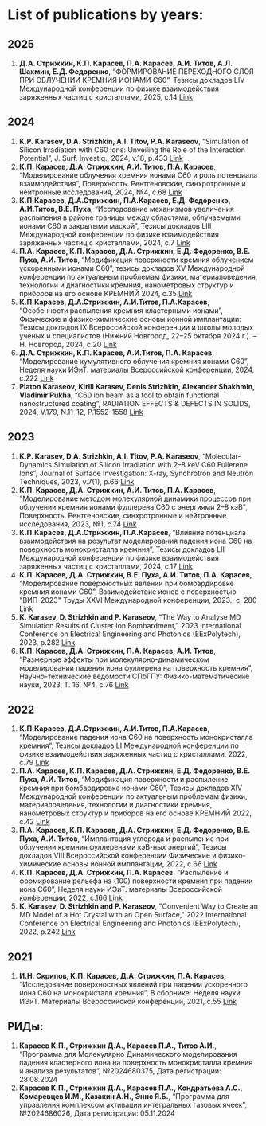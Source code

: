 # List of publications by years:

## 2025

1. **Д.А. Стрижкин, К.П. Карасев, П.А. Карасев, А.И. Титов, А.Л. Шахмин, Е.Д. Федоренко**,
  “ФОРМИРОВАНИЕ ПЕРЕХОДНОГО СЛОЯ ПРИ ОБЛУЧЕНИИ КРЕМНИЯ ИОНАМИ С60”,
  Тезисы докладов LIV Международной конференции по физике взаимодействия заряженных частиц с кристаллами, 2025, с.14
  [Link](http://tulinov.sinp.msu.ru/wp-content/uploads/2025/06/Sbornik_MTK-54.pdf)

## 2024

1. **K.P. Karasev, D.A. Strizhkin, A.I. Titov, P.A. Karaseov**,
  “Simulation of Silicon Irradiation with C60 Ions: Unveiling the Role of the Interaction Potential”,
  J. Surf. Investig., 2024, v.18, p.433
  [Link](https://link.springer.com/article/10.1134/S1027451024020319)
3. **К.П. Карасев, Д.А. Стрижкин, А.И. Титов, П.А. Карасев**,
  “Моделирование облучения кремния ионами C60 и роль потенциала взаимодействия”,
  Поверхность. Рентгеновские, синхротронные и нейтронные исследования, 2024, №4, c.68
  [Link](http://www.issp.ac.ru/journal/surface/2024/4-9.pdf)
5. **К.П.Карасев, Д.А.Стрижкин, П.А.Карасев, Е.Д. Федоренко, А.И.Титов, В.Е. Пуха**,
  “Исследование механизмов увеличения распыления в районе границы между областями, облучаемыми ионами С60 и закрытыми маской”,
  Тезисы докладов LIII Международной конференции по физике взаимодействия заряженных частиц с кристаллами, 2024, с.7
  [Link](http://tulinov.sinp.msu.ru/wp-content/uploads/2024/06/%D0%A1%D0%B1%D0%BE%D1%80%D0%BD%D0%B8%D0%BA-%D1%82%D0%B5%D0%B7%D0%B8%D1%81%D0%BE%D0%B2-%D0%9C%D0%A2%D0%9A-53.pdf)
7. **П.А. Карасев, К.П. Карасев, Д.А. Стрижкин, Е.Д. Федоренко, В.Е. Пуха, А.И. Титов**,
  “Модификация поверхности кремния облучением ускоренными ионами С60”,
  тезисы докладов XV Международной конференции по актуальным проблемам физики, материаловедения, технологии и диагностики кремния, нанометровых структур и приборов на его основе КРЕМНИЙ 2024, с.35
  [Link](https://elibrary.ru/download/elibrary_68585486_51992165.pdf)
9. **К.П.Карасев, Д.А.Стрижкин, А.И.Титов, П.А.Карасев**,
  “Особенности распыления кремния кластерными ионами”,
  Физические и физико-химические основы ионной имплантации: Тезисы докладов IX Всероссийской конференции и школы молодых ученых и специалистов (Нижний Новгород, 22–25 октября 2024 г.). – Н. Новгород, 2024, c.20     [Link](https://implantation.unn.ru/wp-content/uploads/2024/10/%D0%A1%D0%B1%D0%BE%D1%80%D0%BD%D0%B8%D0%BA-%D1%82%D0%B5%D0%B7%D0%B8%D1%81%D0%BE%D0%B2-%D0%A4%D0%A4%D0%A5%D0%9E%D0%98%D0%98-2024.pdf)
11. **Д.А. Стрижкин, К.П. Карасев, А.И.Титов, П.А. Карасев**,
  “Моделирование кумулятивного облучения кремния ионами С60”,
  Неделя науки ИЭиТ. материалы Всероссийской конференции, 2024, c.222
  [Link](https://www.elibrary.ru/download/elibrary_77998692_13226907.pdf)
13. **Platon Karaseov, Kirill Karasev, Denis Strizhkin, Alexander Shakhmin, Vladimir Pukha**,
  “C60 ion beam as a tool to obtain functional nanostructured coating”, RADIATION EFFECTS & DEFECTS IN SOLIDS, 2024, V.179, N.11–12, P.1552–1558
  [Link](https://www.tandfonline.com/eprint/IDITRTEFSBBEKJXQMQPD/full?target=10.1080/10420150.2024.2434509)

## 2023

1. **K.P. Karasev, D.A. Strizhkin, A.I. Titov, P.A. Karaseov**,
  “Molecular-Dynamics Simulation of Silicon Irradiation with 2–8 keV C60 Fullerene Ions”,
  Journal of Surface Investigation: X-ray, Synchrotron and Neutron Techniques, 2023, v.7(1), p.66
  [Link](https://link.springer.com/article/10.1134/S102745102301010X)
3. **К.П. Карасев, Д.А. Стрижкин, А.И. Титов, П.А. Карасев**,
  "Моделирование методом молекулярной динамики процессов при облучении кремния ионами фуллерена С60 с энергиями 2–8 кэВ",
  Поверхность. Рентгеновские, синхротронные и нейтронные исследования, 2023, №1, c.74
  [Link](https://journals.rcsi.science/1028-0960/article/view/137662)
5. **К.П.Карасев, Д.А.Стрижкин, П.А.Карасев**,
  “Влияние потенциала взаимодействия на результат моделирования падения иона С60 на поверхность монокристалла кремния”,
  Тезисы докладов LII Международной конференции по физике взаимодействия заряженных частиц с кристаллами, 2024, с.17
  [Link](http://tulinov.sinp.msu.ru/wp-content/uploads/2023/06/%D0%A1%D0%B1%D0%BE%D1%80%D0%BD%D0%B8%D0%BA-%D0%9C%D0%A2%D0%9A2023.pdf)
7. **К.П. Карасев, Д.А. Стрижкин, В.Е. Пуха, А.И. Титов, П.А. Карасев**,
  “Моделирование поверхностных явлений при бомбардировке кремния ионами С60”,
  Взаимодействие ионов с поверхностью "ВИП-2023" Труды XXVI Международной конференции, 2023., c. 280
  [Link](http://isi2021.uniyar.ac.ru/files/proceedings/ISI2023Volume1.pdf)
9. **K. Karasev, D. Strizhkin and P. Karaseov**,
  "The Way to Analyse MD Simulation Results of Cluster Ion Bombardment,"
  2023 International Conference on Electrical Engineering and Photonics (EExPolytech), 2023, p.282
  [Link](https://ieeexplore.ieee.org/document/9950888)
11. **К.П. Карасев, Д.А. Стрижкин, П.А. Карасев, А.И. Титов**,
  “Размерные эффекты при молекулярно-динамическом моделировании падения иона фуллерена на поверхность кремния”,
  Научно-технические ведомости СПбГПУ: Физико-математические науки, 2023, Т. 16, №4, c.76
  [Link](https://elibrary.ru/download/elibrary_59765026_84855019.pdf)

## 2022

1. **К.П.Карасев, Д.А.Стрижкин, А.И.Титов, П.А.Карасев**,
  “Моделирование падения иона С60 на поверхность монокристалла кремния”,
  Тезисы докладов LI Международной конференции по физике взаимодействия заряженных частиц с кристаллами, 2022, с.79
  [Link](http://tulinov.sinp.msu.ru/wp-content/uploads/2022/09/%D0%A1%D0%B1%D0%BE%D1%80%D0%BD%D0%B8%D0%BA-%D1%82%D0%B5%D0%B7%D0%B8%D1%81%D0%BE%D0%B2-%D0%9C%D0%A2%D0%9A51.pdf)
3. **П.А. Карасев, К.П. Карасев, Д.А. Стрижкин, Е.Д. Федоренко, В.Е. Пуха, А.И. Титов**,
  “Модификация поверхности и распыление кремния при бомбардировке ионами С60”,
  Тезисы докладов XIV Международной конференции по актуальным проблемам физики, материаловедения, технологии и диагностики кремния, нанометровых структур и приборов на его основе КРЕМНИЙ 2022, с.42
  [Link](https://www.isp.nsc.ru/upload/silicon2022/42.pdf)
5. **П.А. Карасев, К.П. Карасев, Д.А. Стрижкин, Е.Д. Федоренко, В.Е. Пуха, А.И. Титов**,
  “Имплантация углерода и распыление при облучении кремния фуллеренами кэВ-ных энергий”,
  Тезисы докладов VIII Всероссийской конференции Физические и физико-химические основы ионной имплантации, 2022, c.66
  [Link](https://implantation.unn.ru/wp-content/uploads/2022/11/%D0%A2%D0%B5%D0%B7%D0%B8%D1%81%D1%8B-%D1%81%D0%B1%D0%BE%D1%80%D0%BD%D0%B8%D0%BA-%D0%A4%D0%A4%D0%A5%D0%9E%D0%98%D0%98-2022.pdf)
7. **К.П. Карасев, Д.А. Стрижкин, П.А. Карасев**,
  “Распыление и формирование рельефа на (100) поверхности кремния при падении иона С60”,
  Неделя науки ИЭиТ. материалы Всероссийской конференции, 2022, c.166
  [Link](https://elibrary.ru/download/elibrary_49969942_38770120.pdf)
9. **K. Karasev, D. Strizhkin and P. Karaseov**,
  "Convenient Way to Create an MD Model of a Hot Crystal with an Open Surface,"
  2022 International Conference on Electrical Engineering and Photonics (EExPolytech), 2022, p.242
  [Link](https://ieeexplore.ieee.org/document/9950888)

## 2021

1. **И.Н. Скрипов, К.П. Карасев, Д.А. Стрижкин, П.А. Карасев**,
  “Исследование поверхностных явлений при падении ускоренного иона C60 на монокристалл кремния”,
  В сборнике: Неделя науки ИЭиТ. Материалы Всероссийской конференции, 2021, c.55
  [Link](https://elibrary.ru/download/elibrary_47455168_58519418.pdf)


## РИДы:

1. **Карасев К.П., Стрижкин Д.А., Карасев П.А., Титов А.И.**,
  “Программа для Молекулярно Динамического моделирования падения кластерного иона на поверхность монокристалла кремния и анализа результатов”,
  №2024680375, Дата регистрации: 28.08.2024
2. **Карасев К.П., Стрижкин Д.А., Карасев П.А., Кондратьева А.С., Комаревцев И.М., Казакин А.Н., Эннс Я.Б.**,
  “Программа для управления комплексом активации интегральных газовых ячеек”,
  №2024686026, Дата регистрации: 05.11.2024
